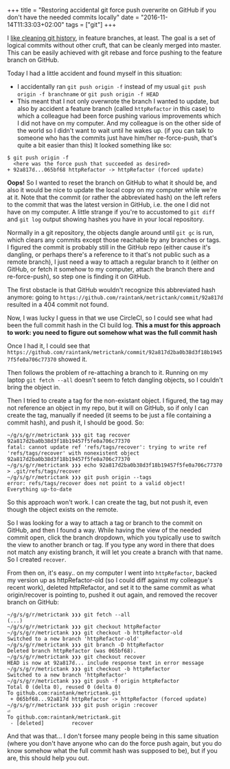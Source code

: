 +++
title = "Restoring accidental git force push overwrite on GitHub if you don't have the needed commits locally"
date = "2016-11-14T11:33:03+02:00"
tags = ["git"]
+++

I [like cleaning git history](http://dieter.plaetinck.be/post/why-rewriting-git-history-and-why-commits-imperative-present-tense/), in feature branches, at least.
The goal is a set of logical commits without other cruft, that can be cleanly merged into master.  This can be easily achieved with git rebase and force pushing to the feature branch on GitHub.

Today I had a little accident and found myself in this situation:

* I accidentally ran `git push origin -f` instead of my usual `git push origin -f branchname` or `git push origin -f HEAD`
* This meant that I not only overwrote the branch I wanted to update, but also by accident a feature branch (called `httpRefactor` in this case) to which a colleague had been force pushing various improvements which I did not have on my computer.  And my colleague is on the other side of the world so I didn't want to wait until he wakes up. (if you can talk to someone who has the commits just have him/her re-force-push, that's quite a bit easier than this)
  It looked something like so:

```
$ git push origin -f
  <here was the force push that succeeded as desired>
+ 92a817d...065bf68 httpRefactor -> httpRefactor (forced update)
```

**Oops!**
So I wanted to reset the branch on GitHub to what it should be, and also it would be nice to update the local copy on my computer while we're at it.
Note that the commit (or rather the abbreviated hash) on the left refers to the commit that was the latest version in GitHub, i.e. the one I did not have on my computer.
A little strange if you're to accustomed to `git diff` and `git log` output showing hashes you have in your local repository.

Normally in a git repository, the objects dangle around until `git gc` is run, which clears any commits except those reachable by any branches or tags.
I figured the commit is probably still in the GitHub repo (either cause it's dangling, or perhaps there's a reference to it that's not public such as a remote branch), I just need a way to attach a regular branch to it (either on GitHub, or fetch it somehow to my computer, attach the branch there and re-force-push), so step one is finding it on GitHub.

The first obstacle is that GitHub wouldn't recognize this abbreviated hash anymore: going to 
`https://github.com/raintank/metrictank/commit/92a817d` resulted in a 404 commit not found. 

Now, I was lucky I guess in that we use CircleCI, so I could see what had been the full commit hash in the CI build log.
**This a must for this approach to work: you need to figure out somehow what was the full commit hash**

Once I had it, I could see that `https://github.com/raintank/metrictank/commit/92a817d2ba0b38d3f18b19457f5fe0a706c77370` showed it.


Then follows the problem of re-attaching a branch to it.
Running on my laptop `git fetch --all` doesn't seem to fetch dangling objects, so I couldn't bring the object in.

Then I tried to create a tag for the non-existant object.  I figured, the tag may not reference an object in my repo, but it will on GitHub, so if only I can create the tag, manually if needed (it seems to be just a file containing a commit hash), and push it, I should be good.
So:
```
~/g/s/g/r/metrictank ❯❯❯ git tag recover 92a817d2ba0b38d3f18b19457f5fe0a706c77370
fatal: cannot update ref 'refs/tags/recover': trying to write ref 'refs/tags/recover' with nonexistent object 92a817d2ba0b38d3f18b19457f5fe0a706c77370
~/g/s/g/r/metrictank ❯❯❯ echo 92a817d2ba0b38d3f18b19457f5fe0a706c77370 > .git/refs/tags/recover
~/g/s/g/r/metrictank ❯❯❯ git push origin --tags
error: refs/tags/recover does not point to a valid object!
Everything up-to-date
```

So this approach won't work.  I can create the tag, but not push it, even though the object exists on the remote.

So I was looking for a way to attach a tag or branch to the commit on GitHub, and then I found a way.
While having the view of the needed commit open, click the branch dropdown, which you typically use to switch the view to another branch or tag.
If you type any word in there that does not match any existing branch, it will let you create a branch with that name. So I created `recover`.

From then on, it's easy.. on my computer I went into `httpRefactor`, backed my version up as httpRefactor-old (so I could diff against my colleague's recent work), deleted httpRefactor, and set it to
the same commit as what origin/recover is pointing to, pushed it out again, and removed the recover branch on GitHub:

```
~/g/s/g/r/metrictank ❯❯❯ git fetch --all
(...)
~/g/s/g/r/metrictank ❯❯❯ git checkout httpRefactor
~/g/s/g/r/metrictank ❯❯❯ git checkout -b httpRefactor-old
Switched to a new branch 'httpRefactor-old'
~/g/s/g/r/metrictank ❯❯❯ git branch -D httpRefactor
Deleted branch httpRefactor (was 065bf68).
~/g/s/g/r/metrictank ❯❯❯ git checkout recover
HEAD is now at 92a817d... include response text in error message
~/g/s/g/r/metrictank ❯❯❯ git checkout -b httpRefactor
Switched to a new branch 'httpRefactor'
~/g/s/g/r/metrictank ❯❯❯ git push -f origin httpRefactor
Total 0 (delta 0), reused 0 (delta 0)
To github.com:raintank/metrictank.git
 + 065bf68...92a817d httpRefactor -> httpRefactor (forced update)
~/g/s/g/r/metrictank ❯❯❯ git push origin :recover                                                                                                                                            ⏎
To github.com:raintank/metrictank.git
 - [deleted]         recover
```

And that was that... I don't forsee many people being in this same situation (where you don't have anyone who can do the force push again, but you do know somehow what the full commit hash was supposed to be), but if you are, this should help you out.
